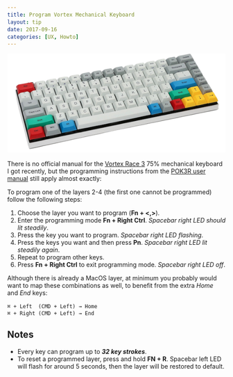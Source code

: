 ```yaml
---
title: Program Vortex Mechanical Keyboard
layout: tip
date: 2017-09-16
categories: [UX, Howto]
---
```


![vortex](/assets/images/tips/vortex.png)

There is no official manual for the [Vortex Race 3](https://kotaku.com/vortex-race-3-keyboard-review-the-75-percent-solution-1797341501) 75% mechanical keyboard I got recently, but the programming instructions from the [POK3R user manual](http://www.vortexgear.tw/db/upload/webdata4/6vortex_20166523361966663.pdf) still apply almost exactly:

To program one of the layers 2-4 (the first one cannot be programmed) follow the following steps:
1. Choose the layer you want to program (**Fn + <,>**).
2. Enter the programming mode **Fn + Right Ctrl**. _Spacebar right LED should lit steadily_.
3. Press the key you want to program. _Spacebar right LED flashing_.
4. Press the keys you want and then press **Pn**. _Spacebar right LED lit steadily again_.
5. Repeat to program other keys.
6. Press **Fn + Right Ctrl** to exit programming mode. _Spacebar right LED off_.


Although there is already a MacOS layer, at minimum you probably would want to map these combinations as well, to benefit from the extra _Home_ and _End_ keys:
```
⌘ + Left  (CMD + Left) → Home 
⌘ + Right (CMD + Left) → End
```

## Notes

* Every key can program up to _**32 key strokes**_.
* To reset a programmed layer, press and hold **FN + R**. Spacebar left LED will flash for around 5 seconds, then the layer will be restored to default. 
